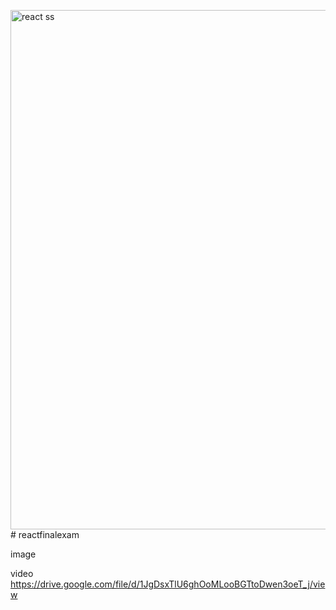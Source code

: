 <img width="1502" height="831" alt="react ss" src="https://github.com/user-attachments/assets/1c976379-3aa6-4f92-9ab0-f14258bedc78" /># reactfinalexam

image



video
https://drive.google.com/file/d/1JgDsxTlU6ghOoMLooBGTtoDwen3oeT_j/view
